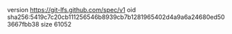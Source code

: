 version https://git-lfs.github.com/spec/v1
oid sha256:5419c7c20cb111256546b8939cb7b1281965402d4a9a6a24680ed503667fbb38
size 61052
